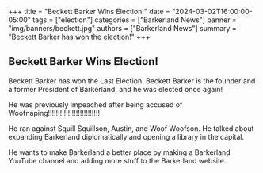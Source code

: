 +++
title = "Beckett Barker Wins Election!"
date = "2024-03-02T16:00:00-05:00"
tags = ["election"]
categories = ["Barkerland News"]
banner = "img/banners/beckett.jpg"
authors = ["Barkerland News"]
summary = "Beckett Barker has won the election!"
+++
## Beckett Barker Wins Election!

Beckett Barker has won the Last Election. Beckett Barker is the founder and a former President of Barkerland, and he was elected once again!

He was previously impeached after being accused of Woofnaping!!!!!!!!!!!!!!!!!!!!!!!!!!

He ran against Squill Squillson, Austin, and Woof Woofson. He talked about expanding Barkerland diplomatically and opening a library in the capital.

He wants to make Barkerland a better place by making a Barkerland YouTube channel and adding more stuff to the Barkerland website.
